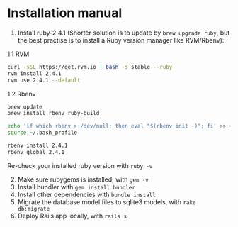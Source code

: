 # Installation manual

1. Install ruby-2.4.1 (Shorter solution is to update by `brew upgrade ruby`, but the best practise is to install a Ruby version manager like RVM/Rbenv):

  1.1 RVM


  ```sh
  curl -sSL https://get.rvm.io | bash -s stable --ruby
  rvm install 2.4.1
  rvm use 2.4.1 --default
  ```

  1.2 Rbenv

  ```sh
  brew update
  brew install rbenv ruby-build

  echo 'if which rbenv > /dev/null; then eval "$(rbenv init -)"; fi' >> ~/.bash_profile
  source ~/.bash_profile
  
  rbenv install 2.4.1
  rbenv global 2.4.1
  ```

  Re-check your installed ruby version with `ruby -v`

2. Make sure rubygems is installed, with `gem -v`
3. Install bundler with `gem install bundler`
4. Install other dependencies with `bundle install`
5. Migrate the database model files to sqlite3 models, with `rake db:migrate`
6. Deploy Rails app locally, with `rails s`